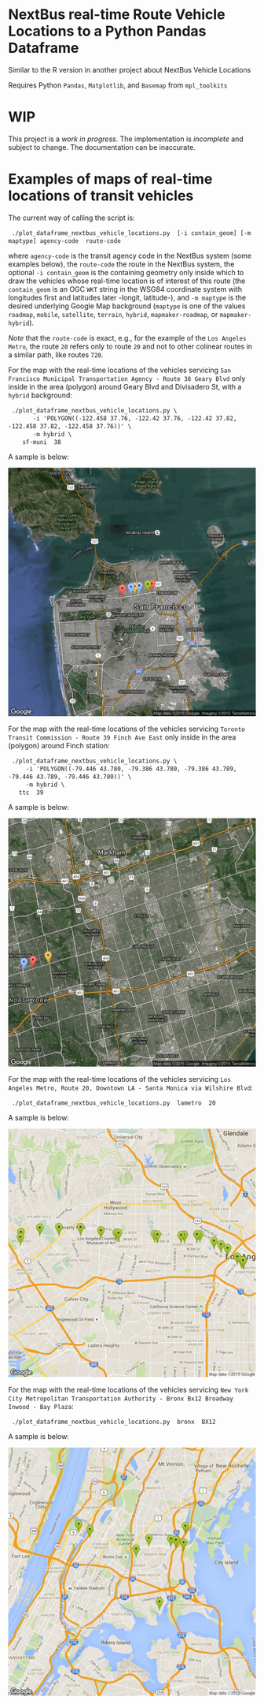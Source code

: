 # NextBus real-time Route Vehicle Locations to a Python Pandas Dataframe

Similar to the R version in another project about NextBus Vehicle Locations

Requires Python `Pandas`, `Matplotlib`, and `Basemap` from `mpl_toolkits`

# WIP

This project is a *work in progress*. The implementation is *incomplete* and
subject to change. The documentation can be inaccurate.

# Examples of maps of real-time locations of transit vehicles

The current way of calling the script is:

     ./plot_dataframe_nextbus_vehicle_locations.py  [-i contain_geom] [-m maptype] agency-code  route-code


where `agency-code` is the transit agency code in the NextBus system (some examples below), the `route-code` the route in the NextBus system, the optional `-i contain_geom` is the containing geometry only inside which to draw the vehicles whose real-time location is of interest of this route (the `contain_geom` is an OGC `WKT` string in the WSG84 coordinate system with longitudes first and latitudes later -longit, latitude-), and `-m maptype` is the desired underlying Google Map background (`maptype` is one of the values `roadmap`, `mobile`, `satellite`, `terrain`, `hybrid`, `mapmaker-roadmap`, or `mapmaker-hybrid`).

*Note* that the `route-code` is exact, e.g., for the example of the `Los Angeles Metro`, the route `20` refers only to route `20` and not to other colinear routes in a similar path, like routes `720`.

For the map with the real-time locations of the vehicles servicing `San Francisco Municipal Transportation Agency - Route 38 Geary Blvd` only inside in the area (polygon) around Geary Blvd and Divisadero St, with a `hybrid` background:

     ./plot_dataframe_nextbus_vehicle_locations.py \
           -i 'POLYGON((-122.458 37.76, -122.42 37.76, -122.42 37.82, -122.458 37.82, -122.458 37.76))' \
           -m hybrid \
        sf-muni  38

A sample is below:

![San Francisco Municipal Transportation Agency - Route 38 Geary Blvd](/nextbus_vehicle_locations_gmaps_sf_muni_38.png?raw=true "San Francisco Municipal Transportation Agency - Route 38 Geary Blvd")

For the map with the real-time locations of the vehicles servicing `Toronto Transit Commission - Route 39 Finch Ave East` only inside in the area (polygon) around Finch station:

     ./plot_dataframe_nextbus_vehicle_locations.py \
         -i 'POLYGON((-79.446 43.780, -79.386 43.780, -79.386 43.789, -79.446 43.789, -79.446 43.780))' \
         -m hybrid \
       ttc  39

A sample is below:

![Toronto Transit Commission - Route 39 Finch Ave East](/nextbus_vehicle_locations_gmaps_ttc_39.png?raw=true "Toronto Transit Commission - Route 39 Finch Ave East")

For the map with the real-time locations of the vehicles servicing `Los Angeles Metro, Route 20, Downtown LA - Santa Monica via Wilshire Blvd`:

     ./plot_dataframe_nextbus_vehicle_locations.py  lametro  20

A sample is below:

![Los Angeles Metro, Route 20, Downtown LA - Santa Monica via Wilshire Blvd](/nextbus_vehicle_locations_gmaps_lametro_20.png?raw=true "Los Angeles Metro Route 20, Downtown LA - Santa Monica via Wilshire Blvd")

For the map with the real-time locations of the vehicles servicing `New York City Metropolitan Transportation Authority - Bronx Bx12 Broadway Inwood - Bay Plaza`:

     ./plot_dataframe_nextbus_vehicle_locations.py  bronx  BX12

A sample is below:

![New York City Metropolitan Transportation Authority - Bronx Route Bx12 Broadway Inwood - Bay Plaza](/nextbus_vehicle_locations_gmaps_bronx_BX12.png?raw=true "New York City Metropolitan Transportation Authority - Bronx Bx12 Broadway Inwood - Bay Plaza")

